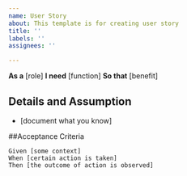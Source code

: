 ```yaml
---
name: User Story
about: This template is for creating user story
title: ''
labels: ''
assignees: ''

---
```


**As a** [role]
**I need** [function]
**So that** [benefit]

## Details and Assumption
* [document what you know]

##Acceptance Criteria

```gherkin
Given [some context]
When [certain action is taken]
Then [the outcome of action is observed]
```
